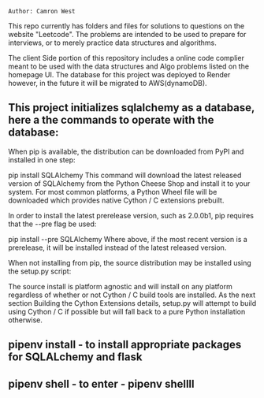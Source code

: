    Author: Camron West


This repo currently has folders and files for solutions to questions on the website "Leetcode".
The problems are intended to be used to prepare for interviews, or to merely practice data structures and algorithms.

The client Side portion of this repository includes a online code complier meant to be used with the data structures and Algo problems listed on the homepage UI.
The database for this project was deployed to Render however, in the future it will be migrated to AWS(dynamoDB).

This project initializes sqlalchemy as a database, here a the commands to operate with the database:
-------------------------------------------------------------------------------------------------------------------------------------------------------------------------
When pip is available, the distribution can be downloaded from PyPI and installed in one step:

pip install SQLAlchemy
This command will download the latest released version of SQLAlchemy from the Python Cheese Shop and install it to your system. For most common platforms, a Python Wheel file will be downloaded which provides native Cython / C extensions prebuilt.

In order to install the latest prerelease version, such as 2.0.0b1, pip requires that the --pre flag be used:

pip install --pre SQLAlchemy
Where above, if the most recent version is a prerelease, it will be installed instead of the latest released version.


When not installing from pip, the source distribution may be installed using the setup.py script:


The source install is platform agnostic and will install on any platform regardless of whether or not Cython / C build tools are installed. As the next section Building the Cython Extensions details, setup.py will attempt to build using Cython / C if possible but will fall back to a pure Python installation otherwise.

## pipenv install - to install appropriate packages for SQLALchemy and flask
## pipenv shell - to enter - pipenv shellll
